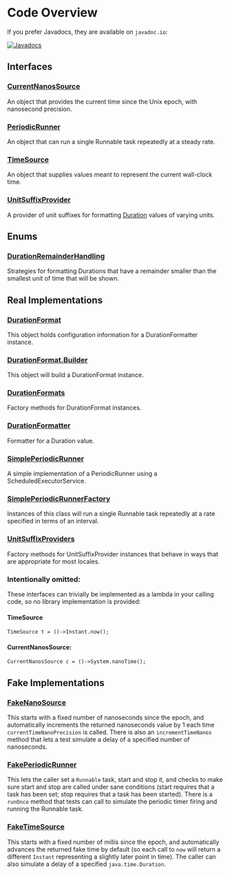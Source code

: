 # Code Overview

If you prefer Javadocs, they are available on `javadoc.io`:

[![Javadocs](https://www.javadoc.io/badge/com.pervasivecode/time-utils.svg)](https://www.javadoc.io/doc/com.pervasivecode/time-utils)


## Interfaces

### [CurrentNanosSource](src/main/java/com/pervasivecode/utils/time/CurrentNanosSource.java)

An object that provides the current time since the Unix epoch, with nanosecond precision.

### [PeriodicRunner](src/main/java/com/pervasivecode/utils/time/PeriodicRunner.java)

An object that can run a single Runnable task repeatedly at a steady rate.

### [TimeSource](src/main/java/com/pervasivecode/utils/time/TimeSource.java)

An object that supplies values meant to represent the current wall-clock time.

### [UnitSuffixProvider](src/main/java/com/pervasivecode/utils/time/UnitSuffixProvider.java)

A provider of unit suffixes for formatting [Duration](https://docs.oracle.com/javase/10/docs/api/java/time/Duration.html?is-external=true) values of varying units.

## Enums

### [DurationRemainderHandling](src/main/java/com/pervasivecode/utils/time/DurationRemainderHandling.java)

Strategies for formatting Durations that have a remainder smaller than the smallest unit of time that will be shown.

## Real Implementations

### [DurationFormat](src/main/java/com/pervasivecode/utils/time/DurationFormat.java)

This object holds configuration information for a DurationFormatter instance.

### [DurationFormat.Builder](src/main/java/com/pervasivecode/utils/time/DurationFormat.java)

This object will build a DurationFormat instance.

### [DurationFormats](src/main/java/com/pervasivecode/utils/time/DurationFormats.java)

Factory methods for DurationFormat instances.

### [DurationFormatter](src/main/java/com/pervasivecode/utils/time/DurationFormatter.java)

Formatter for a Duration value.

### [SimplePeriodicRunner](src/main/java/com/pervasivecode/utils/time/SimplePeriodicRunner.java)

A simple implementation of a PeriodicRunner using a ScheduledExecutorService.

### [SimplePeriodicRunnerFactory](src/main/java/com/pervasivecode/utils/time/SimplePeriodicRunner.java)

Instances of this class will run a single Runnable task repeatedly at a rate specified in terms of an interval.

### [UnitSuffixProviders](src/main/java/com/pervasivecode/utils/time/UnitSuffixProviders.java)

Factory methods for UnitSuffixProvider instances that behave in ways that are appropriate for most locales.

### Intentionally omitted:

These interfaces can trivially be implemented as a lambda in your calling code, so no library implementation is provided:

#### TimeSource

```
TimeSource t = ()->Instant.now();
```

#### CurrentNanosSource:

```
CurrentNanosSource c = ()->System.nanoTime();

```

## Fake Implementations

### [FakeNanoSource](src/main/java/com/pervasivecode/utils/time/testing/FakeNanoSource.java)

This starts with a fixed number of nanoseconds since the epoch, and automatically increments the returned nanoseconds value by 1 each time `currentTimeNanoPrecision` is called. There is also an `incrementTimeNanos` method that lets a test simulate a delay of a specified number of nanoseconds.

### [FakePeriodicRunner](src/main/java/com/pervasivecode/utils/time/testing/FakePeriodicRunner.java)

This lets the caller set a `Runnable` task, start and stop it, and checks to make sure start and stop are called under sane conditions (start requires that a task has been set; stop requires that a task has been started). There is a `runOnce` method that tests can call to simulate the periodic timer firing and running the Runnable task.

### [FakeTimeSource](src/main/java/com/pervasivecode/utils/time/testing/FakeTimeSource.java)

This starts with a fixed number of millis since the epoch, and automatically advances the returned fake time by default (so each call to `now` will return a different `Instant` representing a slightly later point in time). The caller can also simulate a delay of a specified `java.time.Duration`.
